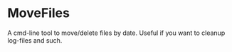 # MoveFiles
A cmd-line tool to move/delete files by date. Useful if you want to cleanup log-files and such.
